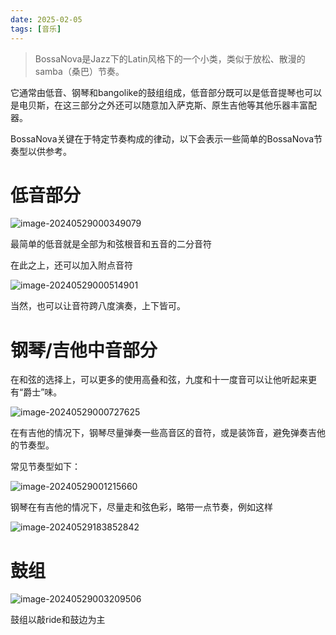 ```yaml
---
date: 2025-02-05
tags: [音乐]
---
```



> BossaNova是Jazz下的Latin风格下的一个小类，类似于放松、散漫的samba（桑巴）节奏。

它通常由低音、钢琴和bangolike的鼓组组成，低音部分既可以是低音提琴也可以是电贝斯，在这三部分之外还可以随意加入萨克斯、原生吉他等其他乐器丰富配器。

BossaNova关键在于特定节奏构成的律动，以下会表示一些简单的BossaNova节奏型以供参考。

# 低音部分

![image-20240529000349079](https://cdn.jsdelivr.net/gh/Zhuxb-Clouds/PicDepot/img/image-20240529000349079.png)

最简单的低音就是全部为和弦根音和五音的二分音符

在此之上，还可以加入附点音符

![image-20240529000514901](https://cdn.jsdelivr.net/gh/Zhuxb-Clouds/PicDepot/img/image-20240529000514901.png)

当然，也可以让音符跨八度演奏，上下皆可。

# 钢琴/吉他中音部分

在和弦的选择上，可以更多的使用高叠和弦，九度和十一度音可以让他听起来更有“爵士”味。

![image-20240529000727625](https://cdn.jsdelivr.net/gh/Zhuxb-Clouds/PicDepot/img/image-20240529000727625.png)

在有吉他的情况下，钢琴尽量弹奏一些高音区的音符，或是装饰音，避免弹奏吉他的节奏型。

常见节奏型如下：

![image-20240529001215660](https://cdn.jsdelivr.net/gh/Zhuxb-Clouds/PicDepot/img/image-20240529001215660.png)

钢琴在有吉他的情况下，尽量走和弦色彩，略带一点节奏，例如这样

![image-20240529183852842](https://cdn.jsdelivr.net/gh/Zhuxb-Clouds/PicDepot/img/image-20240529183852842.png)

# 鼓组

![image-20240529003209506](https://cdn.jsdelivr.net/gh/Zhuxb-Clouds/PicDepot/img/image-20240529003209506.png)

鼓组以敲ride和鼓边为主
